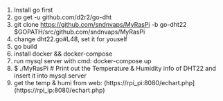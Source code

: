 1. Install go first
2. go get -u github.com/d2r2/go-dht
3. git clone https://github.com/sndnvaps/MyRasPi -b go-dht22 $GOPATH/src/github.com/sndnvaps/MyRasPi
4. change dht22.go#L48, set it for youself
5. go build
6. install docker && docker-compose
7. run mysql server with cmd: docker-compose up 
8. $ ./MyRasPi # Print out the Temperature & Humidity info of DHT22 and insert it into mysql server
9. get the temp & humi from web: (https://rpi_pi:8080/echart.php](https://rpi_ip:8080/echart.php)

